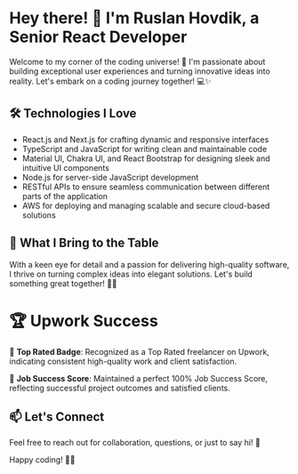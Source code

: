 # Hey there! 👋 I'm Ruslan Hovdik, a Senior React Developer

Welcome to my corner of the coding universe! 🚀 I'm passionate about building exceptional user experiences and turning innovative ideas into reality. Let's embark on a coding journey together! 💻✨

## 🛠️ Technologies I Love

- React.js and Next.js for crafting dynamic and responsive interfaces
- TypeScript and JavaScript for writing clean and maintainable code
- Material UI, Chakra UI, and React Bootstrap for designing sleek and intuitive UI components
- Node.js for server-side JavaScript development
- RESTful APIs to ensure seamless communication between different parts of the application
- AWS for deploying and managing scalable and secure cloud-based solutions

## 🚀 What I Bring to the Table

With a keen eye for detail and a passion for delivering high-quality software, I thrive on turning complex ideas into elegant solutions. Let's build something great together! 🚧🌟

# 🏆 Upwork Success

🌟 **Top Rated Badge**: Recognized as a Top Rated freelancer on Upwork, indicating consistent high-quality work and client satisfaction.

💯 **Job Success Score**: Maintained a perfect 100% Job Success Score, reflecting successful project outcomes and satisfied clients.

## 📫 Let's Connect

Feel free to reach out for collaboration, questions, or just to say hi! 🤝

Happy coding! 🚀✨

<!---
usphantomlancer/usphantomlancer is a ✨ special ✨ repository because its `README.md` (this file) appears on your GitHub profile.
You can click the Preview link to take a look at your changes.
--->
